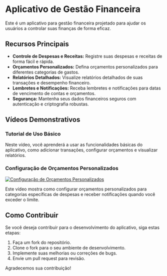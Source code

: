 # Aplicativo de Gestão Financeira

Este é um aplicativo para gestão financeira projetado para ajudar os usuários a controlar suas finanças de forma eficaz.

## Recursos Principais

- **Controle de Despesas e Receitas:** Registre suas despesas e receitas de forma fácil e rápida.
- **Orçamentos Personalizados:** Defina orçamentos personalizados para diferentes categorias de gastos.
- **Relatórios Detalhados:** Visualize relatórios detalhados de suas transações e desempenho financeiro.
- **Lembretes e Notificações:** Receba lembretes e notificações para datas de vencimento de contas e orçamentos.
- **Segurança:** Mantenha seus dados financeiros seguros com autenticação e criptografia robustas.

## Vídeos Demonstrativos

### Tutorial de Uso Básico

Neste vídeo, você aprenderá a usar as funcionalidades básicas do aplicativo, como adicionar transações, configurar orçamentos e visualizar relatórios.

### Configuração de Orçamentos Personalizados

[![Configuração de Orçamentos Personalizados](https://img.youtube.com/vi/VIDEO_ID/maxresdefault.jpg)](https://www.youtube.com/watch?v=VIDEO_ID)

Este vídeo mostra como configurar orçamentos personalizados para categorias específicas de despesas e receber notificações quando você exceder o limite.

## Como Contribuir

Se você deseja contribuir para o desenvolvimento do aplicativo, siga estas etapas:

1. Faça um fork do repositório.
2. Clone o fork para o seu ambiente de desenvolvimento.
3. Implemente suas melhorias ou correções de bugs.
4. Envie um pull request para revisão.

Agradecemos sua contribuição!
